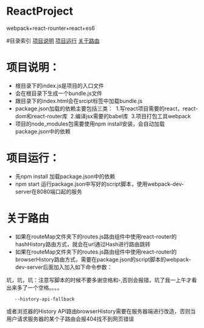 # ReactProject
webpack+react-rounter+react+es6

#目录索引
[项目说明](#项目说明)
[项目运行](#项目运行)
[关于路由](#关于路由)

# 项目说明：
- 根目录下的index.js是项目的入口文件
- 会在根目录下生成一个bundle.js文件
- 跟目录下的index.html会在srcipt标签中加载bundle.js
- package.json加载的依赖主要包括三类：
  1.写react项目需要的react，react-dom和react-router库
  2.编译jsx需要的babel库
  3.项目打包工具webpack
- 项目的node_modules包需要使用npm install安装，会自动加载package.json中的依赖 
# 项目运行：
- 先npm install 加载package.json中的依赖
- npm start 运行package.json中写好的script脚本，使用webpack-dev-server在8080端口起的服务 
# 关于路由
- 如果在routeMap文件夹下的routes.js路由组件中使用react-router的hashHistory路由方式，就会在url通过Hash进行路由跳转
- 如果在routeMap文件夹下的routes.js路由组件中使用react-router的browserHistory路由方式，需要在package.json的script脚本的webpack-dev-server后面加入加入如下命令参数：

坑，坑，坑：注意写脚本的时候不要多谢空格和-,否则会报错，坑了我一上午才看出来多了一个空格。。。。
~~~
   --history-api-fallback
~~~

或者浏览器的History API路由browserHistory需要在服务器端进行改造，否则当用户请求服务器的某个子路由会报404找不到网页错误
